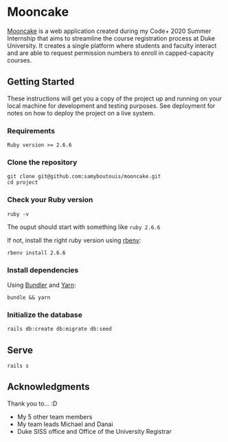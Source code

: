 # Mooncake

[Mooncake](https://mooncake.colab.duke.edu) is a web application created during my Code+ 2020 Summer Internship that aims to streamline the course registration process at Duke University. It creates a single platform where students and faculty interact and are able to request permission numbers to enroll in capped-capacity courses.

## Getting Started

These instructions will get you a copy of the project up and running on your local machine for development and testing purposes. See deployment for notes on how to deploy the project on a live system.

### Requirements
```
Ruby version >= 2.6.6
```

### Clone the repository
```shell
git clone git@github.com:samyboutouis/mooncake.git
cd project
```

### Check your Ruby version

```shell
ruby -v
```

The ouput should start with something like `ruby 2.6.6`

If not, install the right ruby version using [rbenv](https://github.com/rbenv/rbenv):

```shell
rbenv install 2.6.6
```

### Install dependencies

Using [Bundler](https://github.com/bundler/bundler) and [Yarn](https://github.com/yarnpkg/yarn):

```shell
bundle && yarn
```

### Initialize the database

```shell
rails db:create db:migrate db:seed
```

## Serve

```shell
rails s
```

## Acknowledgments

Thank you to... :D
* My 5 other team members
* My team leads Michael and Danai
* Duke SISS office and Office of the University Registrar
